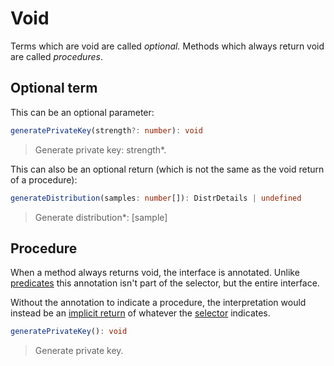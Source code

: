 # Void

Terms which are void are called *optional.* Methods which always return void are called *procedures*.

## Optional term

This can be an optional parameter:

```typescript
generatePrivateKey(strength?: number): void
```

> Generate private key: strength*.

This can also be an optional return (which is not the same as the void return of a procedure):

```typescript
generateDistribution(samples: number[]): DistrDetails | undefined
```

> Generate distribution*: [sample]

## Procedure

When a method always returns void, the interface is annotated. Unlike [predicates](boolean.md) this annotation isn't part of the selector, but the entire interface.

Without the annotation to indicate a procedure, the interpretation would instead be an [implicit return](implicit-return.md) of whatever the [selector](selector.md) indicates.

```typescript
generatePrivateKey(): void
```

> Generate private key.